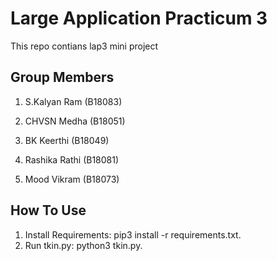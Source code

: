 # Large Application Practicum 3
This repo contians lap3 mini project

## Group Members
1. S.Kalyan Ram (B18083)

2. CHVSN Medha (B18051)

3. BK Keerthi (B18049)

4. Rashika Rathi (B18081)

5. Mood Vikram (B18073)

## How To Use
1. Install Requirements: pip3 install -r requirements.txt.
2. Run tkin.py: python3 tkin.py.

